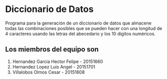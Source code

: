 # Diccionario de Datos

Programa para la generación de un diccionario de datos que almacene todas las combinaciones posibles que se pueden hacer con una longitud de 4 caracteres usando las letras del abecedario y los 10 dígitos numéricos.

## Los miembros del equipo son

1. Hernandez Garcia Hector Felipe - 20151660
2. Hernandez Lopez Luis Angel - 20151701
3. Villalobos Olmos Cesar - 20151608
